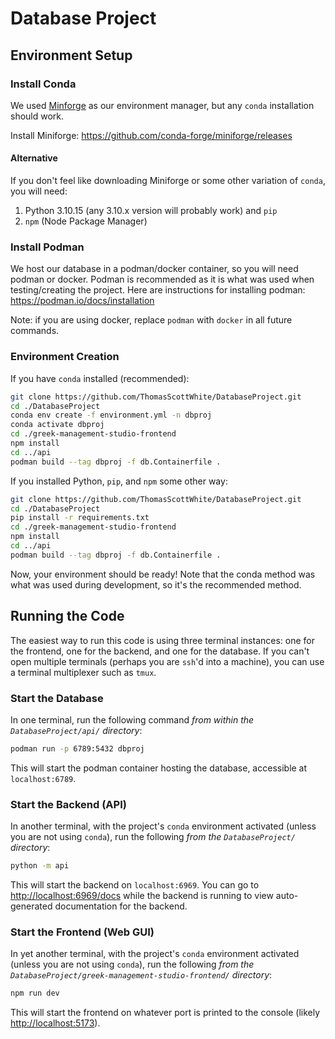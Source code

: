 # Database Project

## Environment Setup

### Install Conda

We used [Minforge](https://github.com/conda-forge/miniforge) as our environment manager, but any `conda` installation should work.

Install Miniforge: https://github.com/conda-forge/miniforge/releases


#### Alternative

If you don't feel like downloading Miniforge or some other variation of `conda`, you will need:

1. Python 3.10.15 (any 3.10.x version will probably work) and `pip`
2. `npm` (Node Package Manager)

### Install Podman

We host our database in a podman/docker container, so you will need podman or docker. Podman is recommended as it is what was used when testing/creating the project. Here are instructions for installing podman: https://podman.io/docs/installation

Note: if you are using docker, replace `podman` with `docker` in all future commands.

### Environment Creation

If you have `conda` installed (recommended):

```sh
git clone https://github.com/ThomasScottWhite/DatabaseProject.git
cd ./DatabaseProject
conda env create -f environment.yml -n dbproj
conda activate dbproj
cd ./greek-management-studio-frontend
npm install
cd ../api
podman build --tag dbproj -f db.Containerfile .
```

If you installed Python, `pip`, and `npm` some other way:

```sh
git clone https://github.com/ThomasScottWhite/DatabaseProject.git
cd ./DatabaseProject
pip install -r requirements.txt
cd ./greek-management-studio-frontend
npm install
cd ../api
podman build --tag dbproj -f db.Containerfile .
```

Now, your environment should be ready! Note that the conda method was what was used during development, so it's the recommended method.

## Running the Code

The easiest way to run this code is using three terminal instances: one for the frontend, one for the backend, and one for the database. If you can't open multiple terminals (perhaps you are `ssh`'d into a machine), you can use a terminal multiplexer such as `tmux`.

### Start the Database

In one terminal, run the following command *from within the `DatabaseProject/api/` directory*:

```sh
podman run -p 6789:5432 dbproj
```

This will start the podman container hosting the database, accessible at `localhost:6789`.

### Start the Backend (API)

In another terminal, with the project's `conda` environment activated (unless you are not using `conda`), run the following *from the `DatabaseProject/` directory*:

```sh
python -m api
```

This will start the backend on `localhost:6969`. You can go to <http://localhost:6969/docs> while the backend is running to view auto-generated documentation for the backend.

### Start the Frontend (Web GUI)

In yet another terminal, with the project's `conda` environment activated (unless you are not using `conda`), run the following *from the `DatabaseProject/greek-management-studio-frontend/` directory*:

```sh
npm run dev
```

This will start the frontend on whatever port is printed to the console (likely <http://localhost:5173>).
